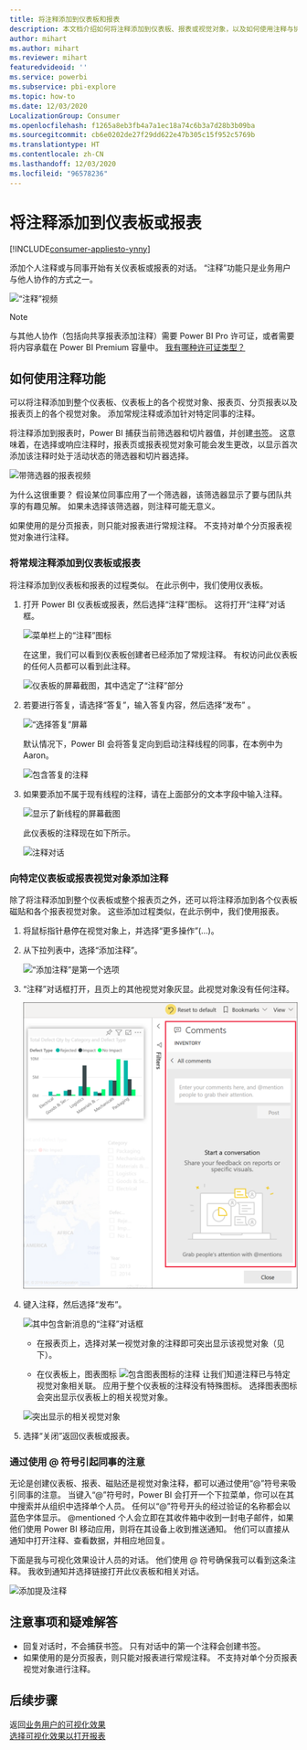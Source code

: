 ```yaml
---
title: 将注释添加到仪表板和报表
description: 本文档介绍如何将注释添加到仪表板、报表或视觉对象，以及如何使用注释与协作者进行对话。
author: mihart
ms.author: mihart
ms.reviewer: mihart
featuredvideoid: ''
ms.service: powerbi
ms.subservice: pbi-explore
ms.topic: how-to
ms.date: 12/03/2020
LocalizationGroup: Consumer
ms.openlocfilehash: f1265a8eb3fb4a7a1ec18a74c6b3a7d28b3b09ba
ms.sourcegitcommit: cb6e0202de27f29dd622e47b305c15f952c5769b
ms.translationtype: HT
ms.contentlocale: zh-CN
ms.lasthandoff: 12/03/2020
ms.locfileid: "96578236"
---
```

# <a name="add-comments-to-a-dashboard-or-report"></a>将注释添加到仪表板或报表

[!INCLUDE[consumer-appliesto-ynny](../includes/consumer-appliesto-ynny.md)]

添加个人注释或与同事开始有关仪表板或报表的对话。 “注释”功能只是业务用户与他人协作的方式之一。 

![“注释”视频](media/end-user-comment/comment.gif)

> [!NOTE]
> 与其他人协作（包括向共享报表添加注释）需要 Power BI Pro 许可证，或者需要将内容承载在 Power BI Premium 容量中。 [我有哪种许可证类型？](end-user-license.md)

## <a name="how-to-use-the-comments-feature"></a>如何使用注释功能
可以将注释添加到整个仪表板、仪表板上的各个视觉对象、报表页、分页报表以及报表页上的各个视觉对象。 添加常规注释或添加针对特定同事的注释。  

将注释添加到报表时，Power BI 捕获当前筛选器和切片器值，并创建[书签](end-user-bookmarks.md)。 这意味着，在选择或响应注释时，报表页或报表视觉对象可能会发生更改，以显示首次添加该注释时处于活动状态的筛选器和切片器选择。  

![带筛选器的报表视频](media/end-user-comment/power-bi-comment.gif)

为什么这很重要？ 假设某位同事应用了一个筛选器，该筛选器显示了要与团队共享的有趣见解。 如果未选择该筛选器，则注释可能无意义。

如果使用的是分页报表，则只能对报表进行常规注释。  不支持对单个分页报表视觉对象进行注释。

### <a name="add-a-general-comment-to-a-dashboard-or-report"></a>将常规注释添加到仪表板或报表
将注释添加到仪表板和报表的过程类似。  在此示例中，我们使用仪表板。 

1. 打开 Power BI 仪表板或报表，然后选择“注释”图标。 这将打开“注释”对话框。

    ![菜单栏上的“注释”图标](media/end-user-comment/power-bi-comment-icon.png)

    在这里，我们可以看到仪表板创建者已经添加了常规注释。  有权访问此仪表板的任何人员都可以看到此注释。

    ![仪表板的屏幕截图，其中选定了“注释”部分](media/end-user-comment/power-bi-first-comments.png)

2. 若要进行答复，请选择“答复”，输入答复内容，然后选择“发布” 。  

    ![“选择答复”屏幕](media/end-user-comment/power-bi-comments-reply.png)

    默认情况下，Power BI 会将答复定向到启动注释线程的同事，在本例中为 Aaron。 

    ![包含答复的注释](media/end-user-comment/power-bi-respond.png)

 3. 如果要添加不属于现有线程的注释，请在上面部分的文本字段中输入注释。

    ![显示了新线程的屏幕截图](media/end-user-comment/power-bi-new-commenting.png)

    此仪表板的注释现在如下所示。

    ![注释对话](media/end-user-comment/power-bi-conversation.png)

### <a name="add-a-comment-to-a-specific-dashboard-or-report-visual"></a>向特定仪表板或报表视觉对象添加注释
除了将注释添加到整个仪表板或整个报表页之外，还可以将注释添加到各个仪表板磁贴和各个报表视觉对象。 这些添加过程类似，在此示例中，我们使用报表。

1. 将鼠标指针悬停在视觉对象上，并选择“更多操作”(…)。    
2. 从下拉列表中，选择“添加注释”。

    ![“添加注释”是第一个选项](media/end-user-comment/power-bi-comment-reports.png)  

3.  “注释”对话框打开，且页上的其他视觉对象灰显。此视觉对象没有任何注释。 

    ![选定视觉对象的屏幕截图，其中打开了“注释”对话框](media/end-user-comment/power-bi-comments-column.png)  

4. 键入注释，然后选择“发布”。

    ![其中包含新消息的“注释”对话框](media/end-user-comment/power-bi-comment-spikes.png)  

    - 在报表页上，选择对某一视觉对象的注释即可突出显示该视觉对象（见下）。

    - 在仪表板上，图表图标 ![包含图表图标的注释](media/end-user-comment/power-bi-comment-chart-icon.png) 让我们知道注释已与特定视觉对象相关联。 应用于整个仪表板的注释没有特殊图标。 选择图表图标会突出显示仪表板上的相关视觉对象。
    

    ![突出显示的相关视觉对象](media/end-user-comment/power-bi-highlights.png)

5. 选择“关闭”返回仪表板或报表。

### <a name="get-your-colleagues-attention-by-using-the--sign"></a>通过使用 @ 符号引起同事的注意
无论是创建仪表板、报表、磁贴还是视觉对象注释，都可以通过使用“\@”符号来吸引同事的注意。  当键入“\@”符号时，Power BI 会打开一个下拉菜单，你可以在其中搜索并从组织中选择单个人员。 任何以“\@”符号开头的经过验证的名称都会以蓝色字体显示。 @mentioned 个人会立即在其收件箱中收到一封电子邮件，如果他们使用 Power BI 移动应用，则将在其设备上收到推送通知。 他们可以直接从通知中打开注释、查看数据，并相应地回复。

下面是我与可视化效果设计人员的对话。 他们使用 @ 符号确保我可以看到这条注释。 我收到通知并选择链接打开此仪表板和相关对话。  

![添加提及注释](media/end-user-comment/power-bi-comment-conversation.png)  

## <a name="considerations-and-troubleshooting"></a>注意事项和疑难解答

- 回复对话时，不会捕获书签。 只有对话中的第一个注释会创建书签。
- 如果使用的是分页报表，则只能对报表进行常规注释。  不支持对单个分页报表视觉对象进行注释。

## <a name="next-steps"></a>后续步骤
返回[业务用户的可视化效果](end-user-visualizations.md)    
[选择可视化效果以打开报表](end-user-report-open.md)
